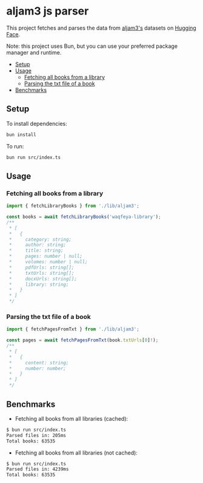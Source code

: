 # aljam3 js parser

This project fetches and parses the data from [aljam3's](https://aljam3.com) datasets on [Hugging Face](https://huggingface.co/datasets/ieasybooks-org).

Note: this project uses Bun, but you can use your preferred package manager and runtime.

- [Setup](#setup)
- [Usage](#usage)
  - [Fetching all books from a library](#fetching-all-books-from-a-library)
  - [Parsing the txt file of a book](#parsing-the-txt-file-of-a-book)
- [Benchmarks](#benchmarks)

## Setup

To install dependencies:

```bash
bun install
```

To run:

```bash
bun run src/index.ts
```

## Usage

### Fetching all books from a library

```ts
import { fetchLibraryBooks } from './lib/aljam3';

const books = await fetchLibraryBooks('waqfeya-library');
/**
 * [
 *   {
 *     category: string;
 *     author: string;
 *     title: string;
 *     pages: number | null;
 *     volumes: number | null;
 *     pdfUrls: string[];
 *     txtUrls: string[];
 *     docxUrls: string[];
 *     library: string;
 *   }
 * ]
 */
```

### Parsing the txt file of a book

```ts
import { fetchPagesFromTxt } from './lib/aljam3';

const pages = await fetchPagesFromTxt(book.txtUrls[0]!);
/**
 * [
 *   {
 *     content: string;
 *     number: number;
 *   }
 * ]
 */
```

## Benchmarks

- Fetching all books from all libraries (cached):
```bash
$ bun run src/index.ts
Parsed files in: 205ms
Total books: 63535
```

- Fetching all books from all libraries (not cached):
```bash
$ bun run src/index.ts
Parsed files in: 4239ms
Total books: 63535
```
